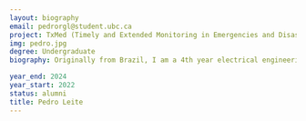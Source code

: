 ```yaml
---
layout: biography
email: pedrorgl@student.ubc.ca
project: TxMed (Timely and Extended Monitoring in Emergencies and Disasters)
img: pedro.jpg
degree: Undergraduate
biography: Originally from Brazil, I am a 4th year electrical engineering student at UBC, passionate about data statistics and analytics.

year_end: 2024
year_start: 2022
status: alumni
title: Pedro Leite
---
```

